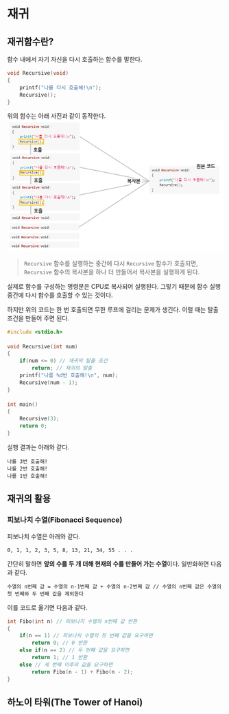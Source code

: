 # 재귀
## 재귀함수란?
함수 내에서 자기 자신을 다시 호출하는 함수를 말한다.

``` C
void Recursive(void)
{
    printf("나를 다시 호출해!\n");
    Recursive();
}
```
위의 함수는 아래 사진과 같이 동작한다.
![재귀함수](./재귀함수의흐름.png)
> `Recursive` 함수를 실행하는 중간에 다시 `Recursive` 함수가 호출되면, `Recursive` 함수의 복사본을 하나 더 만들어서 복사본을 실행하게 된다.

실제로 함수를 구성하는 명령문은 CPU로 복사되어 실행된다. 그렇기 때문에 함수 실행 중간에 다시 함수를 호출할 수 있는 것이다.

하지만 위의 코드는 한 번 호출되면 무한 루프에 걸리는 문제가 생긴다. 이럴 때는 탈출 조건을 만들어 주면 된다.

``` C
#include <stdio.h>

void Recursive(int num)
{
    if(num <= 0) // 재귀의 탈출 조건
        return; // 재귀의 탈출
    printf("나를 %d번 호출해!\n", num);
    Recursive(num - 1);
}

int main()
{
    Recursive(3);
    return 0;
}
```

실행 결과는 아래와 같다.

```
나를 3번 호출해!
나를 2번 호출해!
나를 1번 호출해!
```
## 재귀의 활용
### 피보나치 수열(Fibonacci Sequence)
피보나치 수열은 아래와 같다.

```
0, 1, 1, 2, 3, 5, 8, 13, 21, 34, 55 . . .
```

간단히 말하면 **앞의 수를 두 개 더해 현재의 수를 만들어 가는 수열**이다. 일반화하면 다음과 같다.

```
수열의 n번째 값 = 수열의 n-1번째 값 + 수열의 n-2번째 값 // 수열의 n번째 값은 수열의 첫 번째와 두 번째 값을 제외한다
```

이를 코드로 옮기면 다음과 같다.

``` C
int Fibo(int n) // 피보나치 수열의 n번째 값 반환
{
    if(n == 1) // 피보나치 수열의 첫 번째 값을 요구하면
        return 0; // 0 반환
    else if(n == 2) // 두 번째 값을 요구하면
        return 1; // 1 반환
    else // 세 번째 이후의 값을 요구하면
        return Fibo(n - 1) + Fibo(n - 2);
}
```

## 하노이 타워(The Tower of Hanoi)
